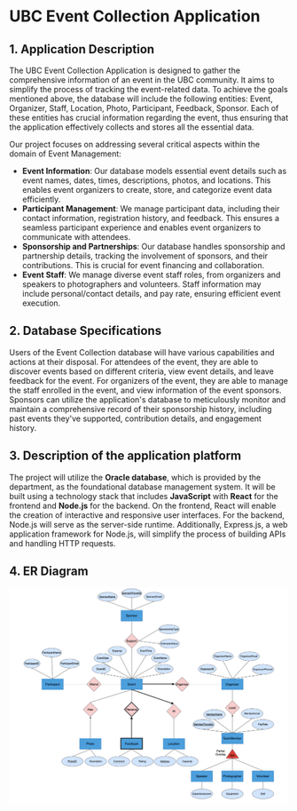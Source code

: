 # UBC Event Collection Application
## 1. Application Description
The UBC Event Collection Application is designed to gather the comprehensive information of an event in the UBC community. It aims to simplify the process of tracking the event-related data. To achieve the goals mentioned above, the database will include the following entities: Event, Organizer, Staff, Location, Photo, Participant, Feedback, Sponsor. Each of these entities has crucial information regarding the event, thus ensuring that the application effectively collects and stores all the essential data. 


Our project focuses on addressing several critical aspects within the domain of Event Management:

- **Event Information**: Our database models essential event details such as event names, dates, times, descriptions, photos, and locations.  This enables event organizers to create, store, and categorize event data efficiently.
- **Participant Management**: We manage participant data, including their contact information, registration history, and feedback. This ensures a seamless participant experience and enables event organizers to communicate with attendees.
- **Sponsorship and Partnerships**: Our database handles sponsorship and partnership details, tracking the involvement of sponsors, and their contributions. This is crucial for event financing and collaboration.
- **Event Staff**: We manage diverse event staff roles, from organizers and speakers to photographers and volunteers. Staff information may include personal/contact details, and pay rate, ensuring efficient event execution.

## 2. Database Specifications
Users of the Event Collection database will have various capabilities and actions at their disposal. For attendees of the event, they are able to discover events based on different criteria, view event details, and leave feedback for the event. For organizers of the event, they are able to manage the staff enrolled in the event, and view information of the event sponsors. Sponsors can utilize the application's database to meticulously monitor and maintain a comprehensive record of their sponsorship history, including past events they've supported, contribution details, and engagement history.

## 3. Description of the application platform
The project will utilize the **Oracle database**, which is provided by the department, as the foundational database management system. It will be built using a technology stack that includes **JavaScript** with **React** for the frontend and **Node.js** for the backend. On the frontend, React will enable the creation of interactive and responsive user interfaces. For the backend, Node.js will serve as the server-side runtime. Additionally, Express.js, a web application framework for Node.js, will simplify the process of building APIs and handling HTTP requests. 

## 4. ER Diagram
![img.png](ERD.png)